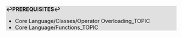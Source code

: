 <div style="margin:2em; background-color: #e0e0e0;">

<strong>↩PREREQUISITES↩</strong>

 * Core Language/Classes/Operator Overloading_TOPIC
 * Core Language/Functions_TOPIC

</div>

